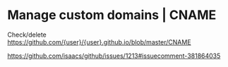 # Manage custom domains | CNAME

Check/delete https://github.com/{user}/{user}.github.io/blob/master/CNAME

https://github.com/isaacs/github/issues/1213#issuecomment-381864035